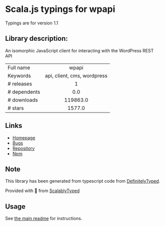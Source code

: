 
# Scala.js typings for wpapi

Typings are for version 1.1

## Library description:
An isomorphic JavaScript client for interacting with the WordPress REST API

|                    |                 |
| ------------------ | :-------------: |
| Full name          | wpapi |
| Keywords           | api, client, cms, wordpress |
| # releases         | 1 |
| # dependents       | 0.0 |
| # downloads        | 119863.0 |
| # stars            | 1577.0 |

## Links
- [Homepage](https://github.com/wp-api/node-wpapi)
- [Bugs](https://github.com/wp-api/node-wpapi/issues)
- [Repository](https://github.com/wp-api/node-wpapi)
- [Npm](https://www.npmjs.com/package/wpapi)
    


## Note
This library has been generated from typescript code from [DefinitelyTyped](https://definitelytyped.org).

Provided with :purple_heart: from [ScalablyTyped](https://github.com/oyvindberg/ScalablyTyped)

## Usage
See [the main readme](../../readme.md) for instructions.


